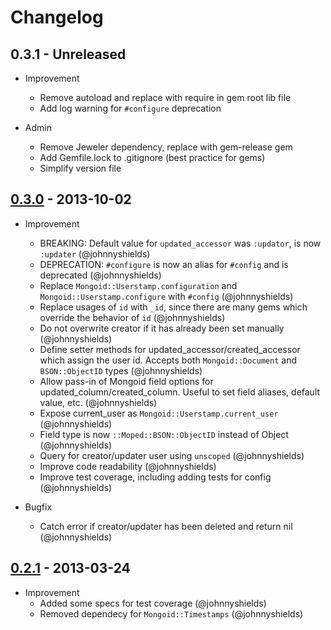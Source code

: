 # Changelog

## 0.3.1 - Unreleased

* Improvement
  * Remove autoload and replace with require in gem root lib file
  * Add log warning for `#configure` deprecation

* Admin
  * Remove Jeweler dependency, replace with gem-release gem
  * Add Gemfile.lock to .gitignore (best practice for gems)
  * Simplify version file

## [0.3.0](https://github.com/tbpro/mongoid_userstamp/releases/tag/v0.3.0) - 2013-10-02

* Improvement
  * BREAKING: Default value for `updated_accessor` was `:updator`, is now `:updater` (@johnnyshields)
  * DEPRECATION: `#configure` is now an alias for `#config` and is deprecated (@johnnyshields)
  * Replace `Mongoid::Userstamp.configuration` and `Mongoid::Userstamp.configure` with `#config` (@johnnyshields)
  * Replace usages of `id` with `_id`, since there are many gems which override the behavior of `id` (@johnnyshields)
  * Do not overwrite creator if it has already been set manually (@johnnyshields)
  * Define setter methods for updated_accessor/created_accessor which assign the user id. Accepts both `Mongoid::Document` and `BSON::ObjectID` types (@johnnyshields)
  * Allow pass-in of Mongoid field options for updated_column/created_column. Useful to set field aliases, default value, etc. (@johnnyshields)
  * Expose current_user as `Mongoid::Userstamp.current_user` (@johnnyshields)
  * Field type is now `::Moped::BSON::ObjectID` instead of Object (@johnnyshields)
  * Query for creator/updater user using `unscoped` (@johnnyshields)
  * Improve code readability (@johnnyshields)
  * Improve test coverage, including adding tests for config (@johnnyshields)

* Bugfix
  * Catch error if creator/updater has been deleted and return nil (@johnnyshields)

## [0.2.1](https://github.com/tbpro/mongoid_userstamp/releases/tag/v0.2.1) - 2013-03-24

* Improvement
  * Added some specs for test coverage (@johnnyshields)
  * Removed dependecy for `Mongoid::Timestamps` (@johnnyshields)
